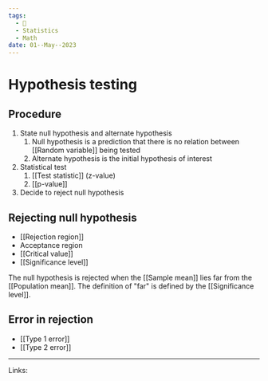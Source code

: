 ```yaml
---
tags:
  - 🌱
  - Statistics
  - Math
date: 01--May--2023
---
```


# Hypothesis testing
## Procedure
1. State null hypothesis and alternate hypothesis
    1. Null hypothesis is a prediction that there is no relation between [[Random variable]] being tested
    2. Alternate hypothesis is the initial hypothesis of interest
2. Statistical test
    1. [[Test statistic]] (z-value)
    2. [[p-value]]
4. Decide to reject null hypothesis
## Rejecting null hypothesis
- [[Rejection region]]
- Acceptance region
- [[Critical value]]
- [[Significance level]]

The null hypothesis is rejected when the [[Sample mean]] lies far from the [[Population mean]]. The definition of "far" is defined by the [[Significance level]]. 
## Error in rejection
- [[Type 1 error]]
- [[Type 2 error]]
---
Links: 